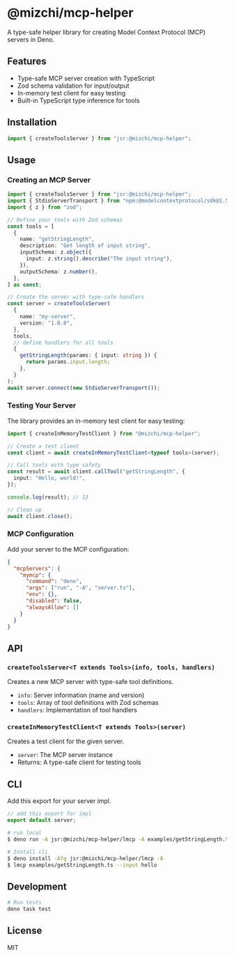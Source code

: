 # @mizchi/mcp-helper

A type-safe helper library for creating Model Context Protocol (MCP) servers in Deno.

## Features

- Type-safe MCP server creation with TypeScript
- Zod schema validation for input/output
- In-memory test client for easy testing
- Built-in TypeScript type inference for tools

## Installation

```ts
import { createToolsServer } from "jsr:@mizchi/mcp-helper";
```

## Usage

### Creating an MCP Server

```ts
import { createToolsServer } from "jsr:@mizchi/mcp-helper";
import { StdioServerTransport } from "npm:@modelcontextprotocol/sdk@1.5.0/server/stdio.js";
import { z } from "zod";

// Define your tools with Zod schemas
const tools = [
  {
    name: "getStringLength",
    description: "Get length of input string",
    inputSchema: z.object({
      input: z.string().describe("The input string"),
    }),
    outputSchema: z.number(),
  },
] as const;

// Create the server with type-safe handlers
const server = createToolsServer(
  {
    name: "my-server",
    version: "1.0.0",
  },
  tools,
  // define handlers for all tools
  {
    getStringLength(params: { input: string }) {
      return params.input.length;
    },
  }
);
await server.connect(new StdioServerTransport());
```

### Testing Your Server

The library provides an in-memory test client for easy testing:

```ts
import { createInMemoryTestClient } from "@mizchi/mcp-helper";

// Create a test client
const client = await createInMemoryTestClient<typeof tools>(server);

// Call tools with type safety
const result = await client.callTool("getStringLength", {
  input: "Hello, world!",
});

console.log(result); // 13

// Clean up
await client.close();
```

### MCP Configuration

Add your server to the MCP configuration:

```json
{
  "mcpServers": {
    "mymcp": {
      "command": "deno",
      "args": ["run", "-A", "server.ts"],
      "env": {},
      "disabled": false,
      "alwaysAllow": []
    }
  }
}
```

## API

### `createToolsServer<T extends Tools>(info, tools, handlers)`

Creates a new MCP server with type-safe tool definitions.

- `info`: Server information (name and version)
- `tools`: Array of tool definitions with Zod schemas
- `handlers`: Implementation of tool handlers

### `createInMemoryTestClient<T extends Tools>(server)`

Creates a test client for the given server.

- `server`: The MCP server instance
- Returns: A type-safe client for testing tools

## CLI

Add this export for your server impl.

```ts
// add this export for impl
export default server;
```

```bash
# run local
$ deno run -A jsr:@mizchi/mcp-helper/lmcp -A examples/getStringLength.ts --input hello

# Install cli
$ deno install -Afg jsr:@mizchi/mcp-helper/lmcp -A
$ lmcp examples/getStringLength.ts --input hello
```

## Development

```bash
# Run tests
deno task test
```

## License

MIT
